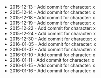 - 2015-12-13 - Add commit for character: x
- 2015-12-14 - Add commit for character: x
- 2015-12-18 - Add commit for character: x
- 2015-12-19 - Add commit for character: x
- 2015-12-22 - Add commit for character: x
- 2015-12-24 - Add commit for character: x
- 2015-12-30 - Add commit for character: x
- 2016-01-05 - Add commit for character: x
- 2016-01-07 - Add commit for character: x
- 2016-01-10 - Add commit for character: x
- 2016-01-11 - Add commit for character: x
- 2016-01-15 - Add commit for character: x
- 2016-01-16 - Add commit for character: x
